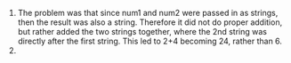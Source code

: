 1. The problem was that since num1 and num2 were passed in as strings, then the result was also a string. Therefore it did not do proper addition, but rather added the two strings together, where the 2nd string was directly after the first string. This led to 2+4 becoming 24, rather than 6. 
2. 
